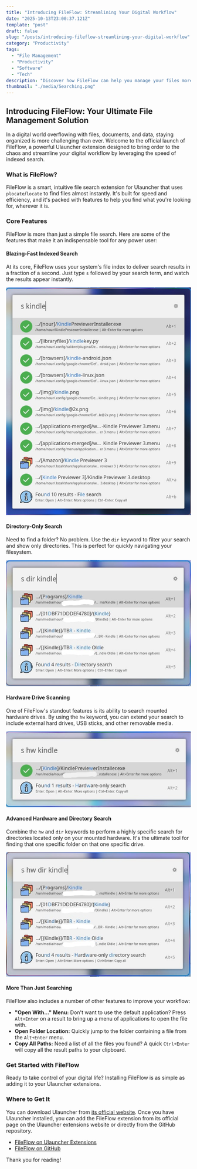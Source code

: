 ```yaml
---
title: "Introducing FileFlow: Streamlining Your Digital Workflow"
date: "2025-10-13T23:00:37.121Z"
template: "post"
draft: false
slug: "/posts/introducing-fileflow-streamlining-your-digital-workflow"
category: "Productivity"
tags:
  - "File Management"
  - "Productivity"
  - "Software"
  - "Tech"
description: "Discover how FileFlow can help you manage your files more efficiently and boost your productivity."
thumbnail: "./media/Searching.png"
---
```


## Introducing FileFlow: Your Ultimate File Management Solution

In a digital world overflowing with files, documents, and data, staying organized is more challenging than ever. Welcome to the official launch of FileFlow, a powerful Ulauncher extension designed to bring order to the chaos and streamline your digital workflow by leveraging the speed of indexed search.

### What is FileFlow?

FileFlow is a smart, intuitive file search extension for Ulauncher that uses `plocate`/`locate` to find files almost instantly. It's built for speed and efficiency, and it's packed with features to help you find what you're looking for, wherever it is.

### Core Features

FileFlow is more than just a simple file search. Here are some of the features that make it an indispensable tool for any power user:

#### Blazing-Fast Indexed Search

At its core, FileFlow uses your system's file index to deliver search results in a fraction of a second. Just type `s` followed by your search term, and watch the results appear instantly.

![A general file search](./media/skindle.jpeg)

#### Directory-Only Search

Need to find a folder? No problem. Use the `dir` keyword to filter your search and show only directories. This is perfect for quickly navigating your filesystem.

![A directory-only search](./media/sdirkindle.jpeg)

#### Hardware Drive Scanning

One of FileFlow's standout features is its ability to search mounted hardware drives. By using the `hw` keyword, you can extend your search to include external hard drives, USB sticks, and other removable media.

![A hardware-only search](./media/shwkindle.jpeg)

#### Advanced Hardware and Directory Search

Combine the `hw` and `dir` keywords to perform a highly specific search for directories located only on your mounted hardware. It's the ultimate tool for finding that one specific folder on that one specific drive.

![A hardware and directory search](./media/shwdirkindle.jpeg)

#### More Than Just Searching

FileFlow also includes a number of other features to improve your workflow:
*   **"Open With..." Menu:** Don't want to use the default application? Press `Alt+Enter` on a result to bring up a menu of applications to open the file with.
*   **Open Folder Location:** Quickly jump to the folder containing a file from the `Alt+Enter` menu.
*   **Copy All Paths:** Need a list of all the files you found? A quick `Ctrl+Enter` will copy all the result paths to your clipboard.

### Get Started with FileFlow

Ready to take control of your digital life? Installing FileFlow is as simple as adding it to your Ulauncher extensions.

### Where to Get It

You can download Ulauncher from [its official website](https://ulauncher.io/). Once you have Ulauncher installed, you can add the FileFlow extension from its official page on the Ulauncher extensions website or directly from the GitHub repository.

*   [FileFlow on Ulauncher Extensions](https://ext.ulauncher.io/-/github-nourabosen-fileflow)
*   [FileFlow on GitHub](https://github.com/nourabosen/FileFlow)

Thank you for reading!
